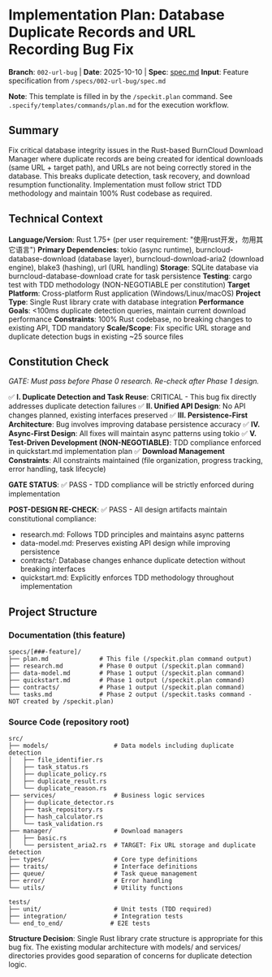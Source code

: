 # Implementation Plan: Database Duplicate Records and URL Recording Bug Fix

**Branch**: `002-url-bug` | **Date**: 2025-10-10 | **Spec**: [spec.md](./spec.md)
**Input**: Feature specification from `/specs/002-url-bug/spec.md`

**Note**: This template is filled in by the `/speckit.plan` command. See `.specify/templates/commands/plan.md` for the execution workflow.

## Summary

Fix critical database integrity issues in the Rust-based BurnCloud Download Manager where duplicate records are being created for identical downloads (same URL + target path), and URLs are not being correctly stored in the database. This breaks duplicate detection, task recovery, and download resumption functionality. Implementation must follow strict TDD methodology and maintain 100% Rust codebase as required.

## Technical Context

**Language/Version**: Rust 1.75+ (per user requirement: "使用rust开发，勿用其它语言")
**Primary Dependencies**: tokio (async runtime), burncloud-database-download (database layer), burncloud-download-aria2 (download engine), blake3 (hashing), url (URL handling)
**Storage**: SQLite database via burncloud-database-download crate for task persistence
**Testing**: cargo test with TDD methodology (NON-NEGOTIABLE per constitution)
**Target Platform**: Cross-platform Rust application (Windows/Linux/macOS)
**Project Type**: Single Rust library crate with database integration
**Performance Goals**: <100ms duplicate detection queries, maintain current download performance
**Constraints**: 100% Rust codebase, no breaking changes to existing API, TDD mandatory
**Scale/Scope**: Fix specific URL storage and duplicate detection bugs in existing ~25 source files

## Constitution Check

*GATE: Must pass before Phase 0 research. Re-check after Phase 1 design.*

✅ **I. Duplicate Detection and Task Reuse**: CRITICAL - This bug fix directly addresses duplicate detection failures
✅ **II. Unified API Design**: No API changes planned, existing interfaces preserved
✅ **III. Persistence-First Architecture**: Bug involves improving database persistence accuracy
✅ **IV. Async-First Design**: All fixes will maintain async patterns using tokio
✅ **V. Test-Driven Development (NON-NEGOTIABLE)**: TDD compliance enforced in quickstart.md implementation plan
✅ **Download Management Constraints**: All constraints maintained (file organization, progress tracking, error handling, task lifecycle)

**GATE STATUS**: ✅ PASS - TDD compliance will be strictly enforced during implementation

**POST-DESIGN RE-CHECK**: ✅ PASS - All design artifacts maintain constitutional compliance:
- research.md: Follows TDD principles and maintains async patterns
- data-model.md: Preserves existing API design while improving persistence
- contracts/: Database changes enhance duplicate detection without breaking interfaces
- quickstart.md: Explicitly enforces TDD methodology throughout implementation

## Project Structure

### Documentation (this feature)

```
specs/[###-feature]/
├── plan.md              # This file (/speckit.plan command output)
├── research.md          # Phase 0 output (/speckit.plan command)
├── data-model.md        # Phase 1 output (/speckit.plan command)
├── quickstart.md        # Phase 1 output (/speckit.plan command)
├── contracts/           # Phase 1 output (/speckit.plan command)
└── tasks.md             # Phase 2 output (/speckit.tasks command - NOT created by /speckit.plan)
```

### Source Code (repository root)

```
src/
├── models/                  # Data models including duplicate detection
│   ├── file_identifier.rs
│   ├── task_status.rs
│   ├── duplicate_policy.rs
│   ├── duplicate_result.rs
│   └── duplicate_reason.rs
├── services/                # Business logic services
│   ├── duplicate_detector.rs
│   ├── task_repository.rs
│   ├── hash_calculator.rs
│   └── task_validation.rs
├── manager/                 # Download managers
│   ├── basic.rs
│   └── persistent_aria2.rs  # TARGET: Fix URL storage and duplicate detection
├── types/                   # Core type definitions
├── traits/                  # Interface definitions
├── queue/                   # Task queue management
├── error/                   # Error handling
└── utils/                   # Utility functions

tests/
├── unit/                    # Unit tests (TDD required)
├── integration/             # Integration tests
└── end_to_end/             # E2E tests
```

**Structure Decision**: Single Rust library crate structure is appropriate for this bug fix. The existing modular architecture with models/ and services/ directories provides good separation of concerns for duplicate detection logic.
